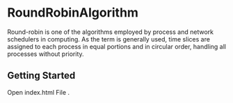 # RoundRobinAlgorithm
Round-robin is one of the algorithms employed by process and network schedulers in computing. As the term is generally used, time slices are assigned to each process in equal portions and in circular order, handling all processes without priority.

## Getting Started
Open index.html File .
